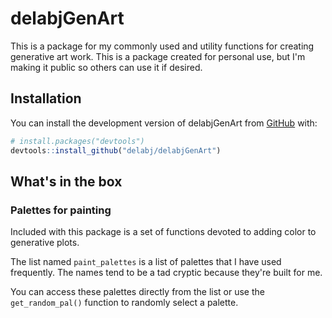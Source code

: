 
# delabjGenArt

<!-- badges: start -->
<!-- badges: end -->

This is a package for my commonly used and utility functions for creating generative art work. This is a package created for personal use, but I'm making it public so others can use it if desired. 

## Installation

You can install the development version of delabjGenArt from [GitHub](https://github.com/) with:

``` r
# install.packages("devtools")
devtools::install_github("delabj/delabjGenArt")
```

## What's in the box

### Palettes for painting
Included with this package is a set of functions devoted to adding color to generative plots. 

The list named `paint_palettes` is a list of palettes that I have used frequently. The names tend to be a tad cryptic because they're built for me. 

You can access these palettes directly from the list or use the `get_random_pal()` function to randomly select a palette. 
